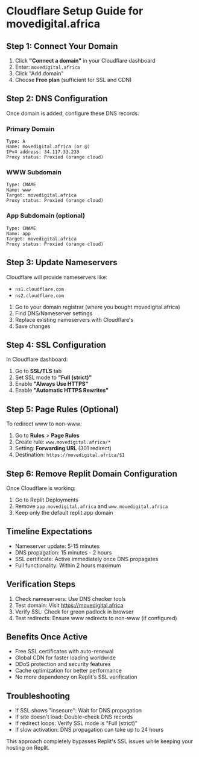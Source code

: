 # Cloudflare Setup Guide for movedigital.africa

## Step 1: Connect Your Domain
1. Click **"Connect a domain"** in your Cloudflare dashboard
2. Enter: `movedigital.africa`
3. Click "Add domain"
4. Choose **Free plan** (sufficient for SSL and CDN)

## Step 2: DNS Configuration
Once domain is added, configure these DNS records:

### Primary Domain
```
Type: A
Name: movedigital.africa (or @)
IPv4 address: 34.117.33.233
Proxy status: Proxied (orange cloud)
```

### WWW Subdomain
```
Type: CNAME
Name: www
Target: movedigital.africa
Proxy status: Proxied (orange cloud)
```

### App Subdomain (optional)
```
Type: CNAME
Name: app
Target: movedigital.africa
Proxy status: Proxied (orange cloud)
```

## Step 3: Update Nameservers
Cloudflare will provide nameservers like:
- `ns1.cloudflare.com`
- `ns2.cloudflare.com`

1. Go to your domain registrar (where you bought movedigital.africa)
2. Find DNS/Nameserver settings
3. Replace existing nameservers with Cloudflare's
4. Save changes

## Step 4: SSL Configuration
In Cloudflare dashboard:
1. Go to **SSL/TLS** tab
2. Set SSL mode to **"Full (strict)"**
3. Enable **"Always Use HTTPS"**
4. Enable **"Automatic HTTPS Rewrites"**

## Step 5: Page Rules (Optional)
To redirect www to non-www:
1. Go to **Rules** > **Page Rules**
2. Create rule: `www.movedigital.africa/*`
3. Setting: **Forwarding URL** (301 redirect)
4. Destination: `https://movedigital.africa/$1`

## Step 6: Remove Replit Domain Configuration
Once Cloudflare is working:
1. Go to Replit Deployments
2. Remove `app.movedigital.africa` and `www.movedigital.africa`
3. Keep only the default replit.app domain

## Timeline Expectations
- Nameserver update: 5-15 minutes
- DNS propagation: 15 minutes - 2 hours
- SSL certificate: Active immediately once DNS propagates
- Full functionality: Within 2 hours maximum

## Verification Steps
1. Check nameservers: Use DNS checker tools
2. Test domain: Visit https://movedigital.africa
3. Verify SSL: Check for green padlock in browser
4. Test redirects: Ensure www redirects to non-www (if configured)

## Benefits Once Active
- Free SSL certificates with auto-renewal
- Global CDN for faster loading worldwide
- DDoS protection and security features
- Cache optimization for better performance
- No more dependency on Replit's SSL verification

## Troubleshooting
- If SSL shows "insecure": Wait for DNS propagation
- If site doesn't load: Double-check DNS records
- If redirect loops: Verify SSL mode is "Full (strict)"
- If slow activation: DNS propagation can take up to 24 hours

This approach completely bypasses Replit's SSL issues while keeping your hosting on Replit.